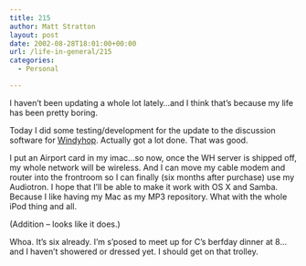 ```yaml
---
title: 215
author: Matt Stratton
layout: post
date: 2002-08-28T18:01:00+00:00
url: /life-in-general/215
categories:
  - Personal

---
```

I haven&#8217;t been updating a whole lot lately&#8230;and I think that&#8217;s because my life has been pretty boring.

Today I did some testing/development for the update to the discussion software for [Windyhop][1]. Actually got a lot done. That was good.

I put an Airport card in my imac&#8230;so now, once the WH server is shipped off, my whole network will be wireless. And I can move my cable modem and router into the frontroom so I can finally (six months after purchase) use my Audiotron. I hope that I&#8217;ll be able to make it work with OS X and Samba. Because I like having my Mac as my MP3 repository. What with the whole iPod thing and all.

(Addition &#8211; looks like it does.)

Whoa. It&#8217;s six already. I&#8217;m s&#8217;posed to meet up for C&#8217;s berfday dinner at 8&#8230;and I haven&#8217;t showered or dressed yet. I should get on that trolley.

 [1]: https://www.windyhop.org